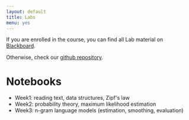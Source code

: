 ```yaml
---
layout: default
title: Labs
menu: yes
---
```


If you are enrolled in the course, you can find all Lab material on [Blackboard](//blackboard.uva.nl).

Otherwise, check our [github repository](//github.com/uva-slpl/nlmi/tree/gh-pages/labs).


# Notebooks 

* Week1: reading text, data structures, Zipf's law
* Week2: probability theory, maximum likelihood estimation 
* Week3: n-gram language models (estimation, smoothing, evaluation)

